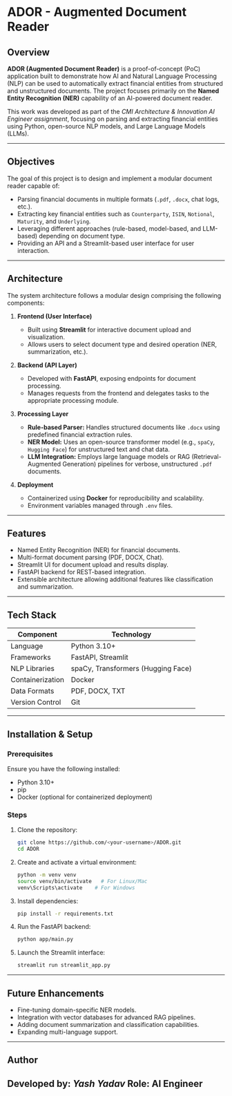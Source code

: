 # ADOR - Augmented Document Reader

## Overview
**ADOR (Augmented Document Reader)** is a proof-of-concept (PoC) application built to demonstrate how AI and Natural Language Processing (NLP) can be used to automatically extract financial entities from structured and unstructured documents. The project focuses primarily on the **Named Entity Recognition (NER)** capability of an AI-powered document reader.

This work was developed as part of the *CMI Architecture & Innovation AI Engineer assignment*, focusing on parsing and extracting financial entities using Python, open-source NLP models, and Large Language Models (LLMs).

---

## Objectives
The goal of this project is to design and implement a modular document reader capable of:
- Parsing financial documents in multiple formats (`.pdf`, `.docx`, chat logs, etc.).
- Extracting key financial entities such as `Counterparty`, `ISIN`, `Notional`, `Maturity`, and `Underlying`.
- Leveraging different approaches (rule-based, model-based, and LLM-based) depending on document type.
- Providing an API and a Streamlit-based user interface for user interaction.

---

## Architecture
The system architecture follows a modular design comprising the following components:

1. **Frontend (User Interface)**
   - Built using **Streamlit** for interactive document upload and visualization.
   - Allows users to select document type and desired operation (NER, summarization, etc.).

2. **Backend (API Layer)**
   - Developed with **FastAPI**, exposing endpoints for document processing.
   - Manages requests from the frontend and delegates tasks to the appropriate processing module.

3. **Processing Layer**
   - **Rule-based Parser:** Handles structured documents like `.docx` using predefined financial extraction rules.
   - **NER Model:** Uses an open-source transformer model (e.g., `spaCy`, `Hugging Face`) for unstructured text and chat data.
   - **LLM Integration:** Employs large language models or RAG (Retrieval-Augmented Generation) pipelines for verbose, unstructured `.pdf` documents.

4. **Deployment**
   - Containerized using **Docker** for reproducibility and scalability.
   - Environment variables managed through `.env` files.

---

## Features
- Named Entity Recognition (NER) for financial documents.
- Multi-format document parsing (PDF, DOCX, Chat).
- Streamlit UI for document upload and results display.
- FastAPI backend for REST-based integration.
- Extensible architecture allowing additional features like classification and summarization.

---

## Tech Stack
| Component | Technology |
|------------|-------------|
| Language | Python 3.10+ |
| Frameworks | FastAPI, Streamlit |
| NLP Libraries | spaCy, Transformers (Hugging Face) |
| Containerization | Docker |
| Data Formats | PDF, DOCX, TXT |
| Version Control | Git |

---

## Installation & Setup

### Prerequisites
Ensure you have the following installed:
- Python 3.10+
- pip
- Docker (optional for containerized deployment)

### Steps
1. Clone the repository:
   ```bash
   git clone https://github.com/<your-username>/ADOR.git
   cd ADOR
   ```

2. Create and activate a virtual environment:
   ```bash
   python -m venv venv
   source venv/bin/activate   # For Linux/Mac
   venv\Scripts\activate    # For Windows
   ```

3. Install dependencies:
   ```bash
   pip install -r requirements.txt
   ```

4. Run the FastAPI backend:
   ```bash
   python app/main.py
   ```

5. Launch the Streamlit interface:
   ```bash
   streamlit run streamlit_app.py
   ```


---


## Future Enhancements
- Fine-tuning domain-specific NER models.
- Integration with vector databases for advanced RAG pipelines.
- Adding document summarization and classification capabilities.
- Expanding multi-language support.

---

## Author
**Developed by:** *Yash Yadav*
**Role:** AI Engineer
---
